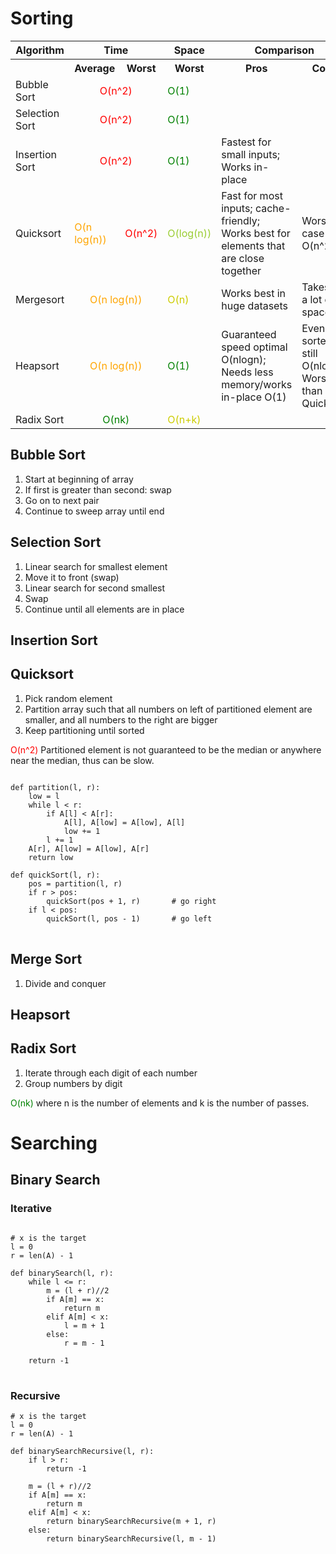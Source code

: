 # Sorting

<table class="table table-bordered table-striped">
    <tbody><tr>
      <th>Algorithm</th>
      <th colspan="2">Time</th>
      <th>Space</th>
      <th colspan ="2">Comparison</th>
    </tr>
    <tr>
      <th></th>
      <th>Average</th>
      <th>Worst</th>
      <th>Worst</th>
      <th>Pros</th>
      <th>Cons</th>
    </tr>
    <tr>
      <td>Bubble Sort</td>
      <td align="center" colspan="2" style="color:red">O(n^2)</td>
      <td style="color:green">O(1)</td>
      <td> </td>
      <td></td>
    </tr>
    <tr>
      <td>Selection Sort</td>
      <td align="center" colspan="2" style="color:red">O(n^2)</td>
      <td style="color:green">O(1)</td>
      <td></td>
      <td></td>
    </tr>
    <tr>
    <td>Insertion Sort</td>
    <td align="center" colspan="2" style="color:red">O(n^2)</td>
    <td style="color:green">O(1)</td>
    <td>Fastest for small inputs; Works in-place</td>
    <td></td>
    </tr>
    <tr>
    <td>Quicksort</td>
    <td style="color:orange">O(n log(n))</td>
    <td style="color:red">O(n^2)</td>
    <td style="color:#9acd32">O(log(n))</td>
    <td>Fast for most inputs; cache-friendly; Works best for elements that are close together</td>
    <td>Worst case O(n^2)</td>
    </tr>
    <tr>
    <td>Mergesort</td>
    <td align="center" colspan="2" style="color:orange">O(n log(n))</td>
    <td style="color:#CCCC00">O(n)</td>
    <td>Works best in huge datasets</td>
    <td>Takes up a lot of space</td>
    </tr>
    <tr>
    <td>Heapsort</td>
    <td align="center" colspan="2" style="color:orange">O(n log(n))</td>
    <td style="color:green">O(1)</td>
    <td>Guaranteed speed optimal O(nlogn); Needs less memory/works in-place O(1)</td>
    <td>Even if sorted still O(nlogn); Worse than Quicksort</td>
    </tr>
    <tr>
    <td>Radix Sort</td>
    <td align="center" colspan="2" style="color:green">O(nk)</td>
    <td style="color:#CCCC00">O(n+k)</td>
    <td></td>
    <td></td>
    </tr>

</tbody></table>

## Bubble Sort
1. Start at beginning of array
2. If first is greater than second: swap
3. Go on to next pair
4. Continue to sweep array until end

## Selection Sort
1. Linear search for smallest element
2. Move it to front (swap)
3. Linear search for second smallest
4. Swap
5. Continue until all elements are in place

## Insertion Sort

## Quicksort
1. Pick random element
2. Partition array such that all numbers on left of partitioned element are smaller, and all numbers to the right are bigger
3. Keep partitioning until sorted

<span style="color:red">O(n^2)</span> Partitioned element is not guaranteed to be the median or anywhere near the median, thus can be slow.
<pre>
<code>
def partition(l, r):
    low = l
    while l < r:
        if A[l] < A[r]:
            A[l], A[low] = A[low], A[l]
            low += 1
        l += 1
    A[r], A[low] = A[low], A[r]
    return low

def quickSort(l, r):
    pos = partition(l, r)
    if r > pos:                     
        quickSort(pos + 1, r)       # go right
    if l < pos:             
        quickSort(l, pos - 1)       # go left
</code>
</pre>

## Merge Sort
1. Divide and conquer

## Heapsort

## Radix Sort
1. Iterate through each digit of each number
2. Group numbers by digit

<span style="color:green">O(nk)</span> where n is the number of elements and k is the number of passes.

# Searching

## Binary Search

### Iterative
<pre>
<code class="python">
# x is the target
l = 0
r = len(A) - 1

def binarySearch(l, r):
    while l <= r:
        m = (l + r)//2
        if A[m] == x:
            return m
        elif A[m] < x:
            l = m + 1
        else:
            r = m - 1

    return -1
</code>
</pre>

### Recursive
```mermaid
# x is the target
l = 0
r = len(A) - 1

def binarySearchRecursive(l, r):
    if l > r:
        return -1

    m = (l + r)//2
    if A[m] == x:
        return m
    elif A[m] < x:
        return binarySearchRecursive(m + 1, r)
    else:
        return binarySearchRecursive(l, m - 1)
```